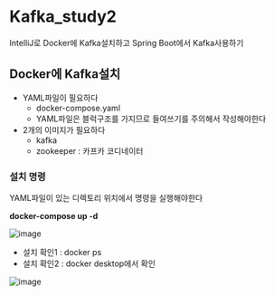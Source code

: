 # Kafka_study2
IntelliJ로 Docker에 Kafka설치하고 Spring Boot에서 Kafka사용하기

## Docker에 Kafka설치
+ YAML파일이 필요하다
  + docker-compose.yaml
  + YAML파일은 블럭구조를 가지므로 들여쓰기를 주의해서 작성해야한다
+ 2개의 이미지가 필요하다
  + kafka
  + zookeeper : 카프카 코디네이터

### 설치 명령
YAML파일이 있는 디렉토리 위치에서 명령을 실행해야한다


**docker-compose up -d**


![image](https://github.com/user-attachments/assets/f42dae31-77fb-442f-9473-e26973a66511)
+ 설치 확인1 : docker ps
+ 설치 확인2 : docker desktop에서 확인


![image](https://github.com/user-attachments/assets/0487c444-35b0-4192-b76e-fe116a9b20e9)
